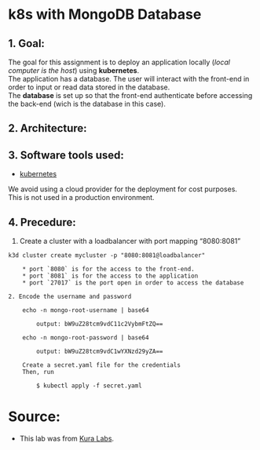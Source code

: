 # k8s with MongoDB Database

## 1. Goal:

The goal for this assignment is to deploy an application locally (*local computer is the host*) using **kubernetes**. <br>
The application has a database. The user will interact with the front-end in order to input or read data stored in the database.<br>
The **database** is set up so that the front-end authenticate before accessing the back-end (wich is the database in this case).

## 2. Architecture:

## 3. Software tools used:

* [kubernetes](https://kubernetes.io/)

We avoid using a cloud provider for the deployment for cost purposes.<br>
This is not used in a production environment.

## 4. Precedure:

1. Create a cluster with a loadbalancer with port mapping “8080:8081”
```
k3d cluster create mycluster -p "8080:8081@loadbalancer"
```
		* port `8080` is for the access to the front-end.
		* port `8081` is for the access to the application
		* port `27017` is the port open in order to access the database
		
	2. Encode the username and password
	
		echo -n mongo-root-username | base64

			output: bW9uZ28tcm9vdC11c2VybmFtZQ==

		echo -n mongo-root-password | base64
		
			output: bW9uZ28tcm9vdC1wYXNzd29yZA==

		Create a secret.yaml file for the credentials
		Then, run
		
			$ kubectl apply -f secret.yaml
			

# Source:

* This lab was from [Kura Labs](https://github.com/ibrahima1289/k8s-mongoDB/blob/main/K8s%20and%20MongoDB%20assignment.pdf).
